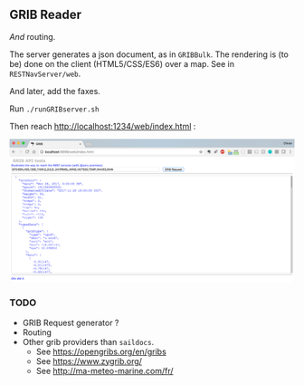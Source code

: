 ## GRIB Reader
_And_ routing.

The server generates a json document, as in `GRIBBulk`.
The rendering is (to be) done on the client (HTML5/CSS/ES6) over a map. See in `RESTNavServer/web`.

And later, add the faxes.

Run `./runGRIBserver.sh`

Then reach <http://localhost:1234/web/index.html> :

![Test API](./screenshot.00.png)

### TODO
- GRIB Request generator ?
- Routing
- Other grib providers than `saildocs`. 
  - See <https://opengribs.org/en/gribs> 
  - See <https://www.zygrib.org/>
  - See <http://ma-meteo-marine.com/fr/>
